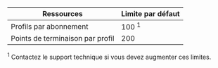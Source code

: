Ressources| Limite par défaut
---|---
Profils par abonnement | 100 <sup>1</sup>
Points de terminaison par profil| 200

<sup>1</sup> Contactez le support technique si vous devez augmenter ces limites.